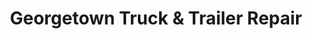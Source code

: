 ---
title: "Georgetown Truck & Trailer Repair"
url: /georgetown/georgetown-truck-and-trailer-repair/
shop: car repair
---